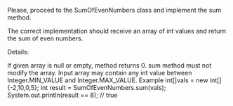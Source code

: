 Please, proceed to the SumOfEvenNumbers class and implement the sum method.

The correct implementation should receive an array of int values and return the sum of even numbers.

Details:

If given array is null or empty, method returns 0.
sum method must not modify the array.
Input array may contain any int value between Integer.MIN_VALUE and Integer.MAX_VALUE.
Example
int[]vals = new int[]{-2,10,0,5};
int result = SumOfEvenNumbers.sum(vals);
System.out.println(result == 8); // true